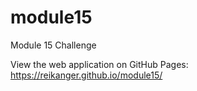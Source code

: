 # module15
Module 15 Challenge

View the web application on GitHub Pages:
https://reikanger.github.io/module15/

